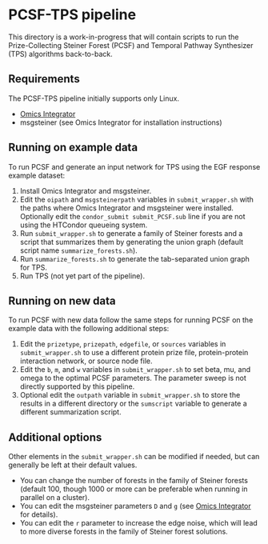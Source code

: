   [Omics Integrator]: https://github.com/fraenkel-lab/OmicsIntegrator

# PCSF-TPS pipeline
This directory is a work-in-progress that will contain scripts to run the
Prize-Collecting Steiner Forest (PCSF) and Temporal Pathway Synthesizer (TPS)
algorithms back-to-back.

## Requirements
The PCSF-TPS pipeline initially supports only Linux.
* [Omics Integrator]
* msgsteiner (see Omics Integrator for installation instructions)

## Running on example data
To run PCSF and generate an input network for TPS using the EGF
response example dataset:
1. Install Omics Integrator and msgsteiner.
2. Edit the `oipath` and `msgsteinerpath` variables in `submit_wrapper.sh`
 with the paths where Omics Integrator and msgsteiner were installed.
 Optionally edit the `condor_submit submit_PCSF.sub` line if you are not using
 the HTCondor queueing system.
3. Run `submit_wrapper.sh` to generate a family of Steiner forests and a script
 that summarizes them by generating the union graph (default script name
 `summarize_forests.sh`).
4. Run `summarize_forests.sh` to generate the tab-separated union graph for TPS.
5. Run TPS (not yet part of the pipeline).

## Running on new data
To run PCSF with new data follow the same steps for running PCSF on the example
data with the following additional steps:
1. Edit the `prizetype`, `prizepath`, `edgefile`, or `sources` variables in
 `submit_wrapper.sh` to use a different protein prize file, protein-protein
 interaction network, or source node file.
2. Edit the `b`, `m`, and `w` variables in `submit_wrapper.sh` to set beta, mu,
 and omega to the optimal PCSF parameters.  The parameter sweep is not
 directly supported by this pipeline.
3. Optional edit the `outpath` variable in `submit_wrapper.sh` to store
 the results in a different directory or the `sumscript` variable to
 generate a different summarization script.

## Additional options
Other elements in the `submit_wrapper.sh` can be modified if needed, but
can generally be left at their default values.
- You can change the number of forests in the family of Steiner forests
 (default 100, though 1000 or more can be preferable when running in parallel
 on a cluster).
- You can edit the msgsteiner parameters `D` and `g` (see [Omics Integrator]
 for details).
- You can edit the `r` parameter to increase the edge noise, which will
 lead to more diverse forests in the family of Steiner forest solutions.
